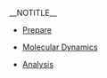 \_\_NOTITLE\_\_

  - [Prepare](Prepare "wikilink")

<!-- end list -->

  - [Molecular Dynamics](MD "wikilink")

<!-- end list -->

  - [Analysis](Analysis "wikilink")
